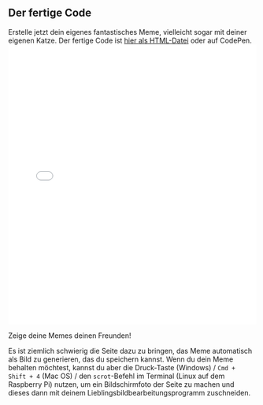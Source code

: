 ## Der fertige Code

Erstelle jetzt dein eigenes fantastisches Meme, vielleicht sogar mit deiner eigenen Katze. Der fertige Code ist [hier als HTML-Datei](resources/index.html) oder auf CodePen. <iframe height='567' scrolling='no' title='Katzen-Meme-Generator' src='//codepen.io/rpflaura/embed/NbbveK/?height=567&theme-id=0&default-tab=js,result&embed-version=2' frameborder='no' allowtransparency='true' allowfullscreen='true' style='width: 100%;'>See the Pen <a href='https://codepen.io/rpflaura/pen/NbbveK/'>Cat Meme Generator</a> by Laura Sach (<a href='https://codepen.io/rpflaura'>@rpflaura</a>) on <a href='https://codepen.io'>CodePen</a>.
</iframe>

Zeige deine Memes deinen Freunden!

Es ist ziemlich schwierig die Seite dazu zu bringen, das Meme automatisch als Bild zu generieren, das du speichern kannst. Wenn du dein Meme behalten möchtest, kannst du aber die Druck-Taste (Windows) / `Cmd + Shift + 4` (Mac OS) / den `scrot`-Befehl im Terminal (Linux auf dem Raspberry Pi) nutzen, um ein Bildschirmfoto der Seite zu machen und dieses dann mit deinem Lieblingsbildbearbeitungsprogramm zuschneiden.
